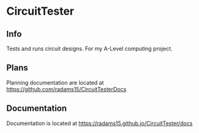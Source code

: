 # CircuitTester


## Info

Tests and runs circuit designs. For my A-Level computing project.


## Plans

Planning documentation are located at https://github.com/radams15/CircuitTesterDocs

## Documentation

Documentation is located at https://radams15.github.io/CircuitTester/docs
